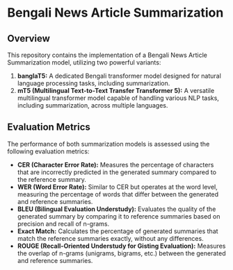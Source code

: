 # Bengali News Article Summarization
## Overview
This repository contains the implementation of a Bengali News Article Summarization model, utilizing two powerful variants:

<ol>
    <li><strong>banglaT5:</strong> A dedicated Bengali transformer model designed for natural language processing tasks, including summarization.</li>
    <li><strong>mT5 (Multilingual Text-to-Text Transfer Transformer 5):</strong> A versatile multilingual transformer model capable of handling various NLP tasks, including summarization, across multiple languages.</li>
  </ol>

  <h2>Evaluation Metrics</h2>

  <p>The performance of both summarization models is assessed using the following evaluation metrics:</p>

  <ul>
    <li><strong>CER (Character Error Rate):</strong> Measures the percentage of characters that are incorrectly predicted in the generated summary compared to the reference summary.</li>
    <li><strong>WER (Word Error Rate):</strong> Similar to CER but operates at the word level, measuring the percentage of words that differ between the generated and reference summaries.</li>
    <li><strong>BLEU (Bilingual Evaluation Understudy):</strong> Evaluates the quality of the generated summary by comparing it to reference summaries based on precision and recall of n-grams.</li>
    <li><strong>Exact Match:</strong> Calculates the percentage of generated summaries that match the reference summaries exactly, without any differences.</li>
    <li><strong>ROUGE (Recall-Oriented Understudy for Gisting Evaluation):</strong> Measures the overlap of n-grams (unigrams, bigrams, etc.) between the generated and reference summaries.</li>
  </ul>


